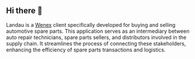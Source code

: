 ## Hi there 👋

Landau is a [Wenex](https://github.com/wenex-org) client specifically developed for buying and selling automotive spare parts. This application serves as an intermediary between auto repair technicians, spare parts sellers, and distributors involved in the supply chain. It streamlines the process of connecting these stakeholders, enhancing the efficiency of spare parts transactions and logistics.
